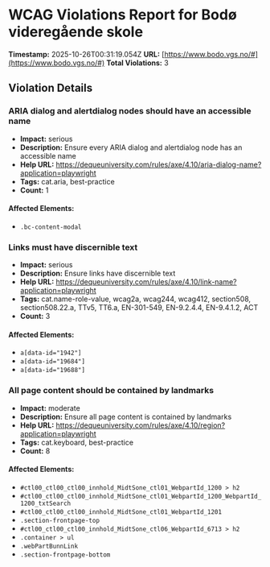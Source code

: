 # WCAG Violations Report for Bodø videregående skole

**Timestamp:** 2025-10-26T00:31:19.054Z
**URL:** [https://www.bodo.vgs.no/#](https://www.bodo.vgs.no/#)
**Total Violations:** 3

## Violation Details

### ARIA dialog and alertdialog nodes should have an accessible name

- **Impact:** serious
- **Description:** Ensure every ARIA dialog and alertdialog node has an accessible name
- **Help URL:** https://dequeuniversity.com/rules/axe/4.10/aria-dialog-name?application=playwright
- **Tags:** cat.aria, best-practice
- **Count:** 1

#### Affected Elements:

- `.bc-content-modal`

### Links must have discernible text

- **Impact:** serious
- **Description:** Ensure links have discernible text
- **Help URL:** https://dequeuniversity.com/rules/axe/4.10/link-name?application=playwright
- **Tags:** cat.name-role-value, wcag2a, wcag244, wcag412, section508, section508.22.a, TTv5, TT6.a, EN-301-549, EN-9.2.4.4, EN-9.4.1.2, ACT
- **Count:** 3

#### Affected Elements:

- `a[data-id="1942"]`
- `a[data-id="19684"]`
- `a[data-id="19688"]`

### All page content should be contained by landmarks

- **Impact:** moderate
- **Description:** Ensure all page content is contained by landmarks
- **Help URL:** https://dequeuniversity.com/rules/axe/4.10/region?application=playwright
- **Tags:** cat.keyboard, best-practice
- **Count:** 8

#### Affected Elements:

- `#ctl00_ctl00_ctl00_innhold_MidtSone_ctl01_WebpartId_1200 > h2`
- `#ctl00_ctl00_ctl00_innhold_MidtSone_ctl01_WebpartId_1200_WebpartId_1200_txtSearch`
- `#ctl00_ctl00_ctl00_innhold_MidtSone_ctl01_WebpartId_1201`
- `.section-frontpage-top`
- `#ctl00_ctl00_ctl00_innhold_MidtSone_ctl06_WebpartId_6713 > h2`
- `.container > ul`
- `.webPartBunnLink`
- `.section-frontpage-bottom`
